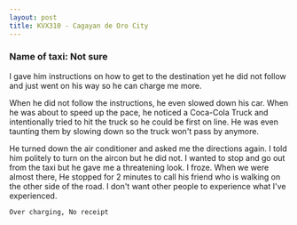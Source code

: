 ```yaml
---
layout: post
title: KVX310 - Cagayan de Oro City
---
```


### Name of taxi: Not sure

I gave him instructions on how to get to the destination yet he did not follow and just went on his way so he can charge me more. 

When he did not follow the instructions, he even slowed down his car. When he was about to speed up the pace, he noticed a Coca-Cola Truck and intentionally tried to hit the truck so he could be first on line. He was even taunting them by slowing down so the truck won't pass by anymore. 

He turned down the air conditioner and asked me the directions again. I told him politely to turn on the aircon but he did not. I wanted to stop and go out from the taxi but he gave me a threatening look. I froze. When we were almost there, He stopped for 2 minutes to call his friend who is walking on the other side of the road. I don't want other people to experience what I've experienced. 

```Over charging, No receipt```
